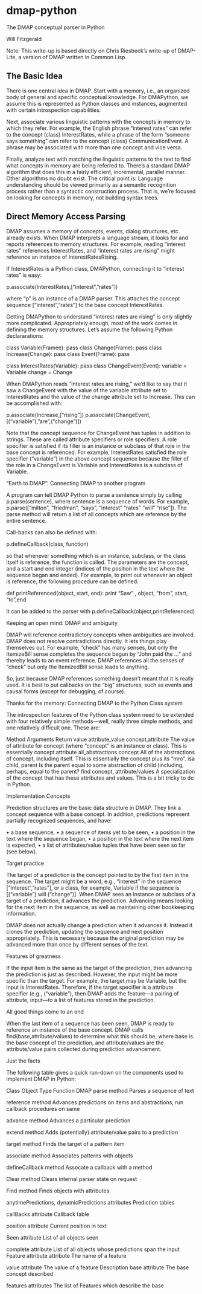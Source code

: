 # dmap-python
The DMAP conceptual parser in Python

Will Fitzgerald

Note: This write-up is based directly on Chris Riesbeck’s write-up of DMAP-Lite, a version of DMAP written in Common Lisp.

## The Basic Idea

There is one central idea in DMAP. Start with a memory, i.e., an organized body of general and specific conceptual knowledge. For DMAPython, we assume this is represented as Python classes and instances, augmented with certain introspection capabilities.

Next, associate various linguistic patterns with the concepts in memory to which they refer. For example, the English phrase “interest rates” can refer to the concept (class) InterestRates, while a phrase of the form “someone says something” can refer to the concept (class) CommunicationEvent. A phrase may be associated with more than one concept and vice versa.

Finally, analyze text with matching the linguistic patterns to the text to find what concepts in memory are being referred to. There’s a standard DMAP algorithm that does this in a fairly efficient, incremental, parallel manner. Other algorithms no doubt exist. The critical point is: Language understanding should be viewed primarily as a semantic recognition process rather than a syntactic construction process.  That is, we’re focused on looking for concepts in memory, not building syntax trees.

## Direct Memory Access Parsing

DMAP assumes a memory of concepts, events, dialog structures, etc. already exists. When DMAP interprets a language stream, it looks for and reports references to memory structures. For example, reading “interest rates” references InterestRates, and “interest rates are rising” might reference an instance of InterestRatesRising.

If InterestRates is a Python class, DMAPython, connecting it to “interest rates” is easy:

p.associate(InterestRates,[“interest”,”rates”])

where “p” is an instance of a DMAP parser. This attaches the concept sequence [“interest”,”rates”] to the base concept InterestRates.

Getting DMAPython to understand “interest rates are rising” is only slightly more complicated. Appropriately enough, most of the work comes in defining the memory structures. Let’s assume the following Python declararations:

class Variable(Framee):
  pass
class Change(Frame):
  pass
class Increase(Change):
  pass
class Event(Frame):
  pass

class InterestRates(Variable):
  pass
class ChangeEvent(Event):
  variable = Variable
  change = Change

When DMAPython reads “interest rates are rising,” we’d like to say that it saw a ChangeEvent with the value of the variable attribute set to InterestRates and the value of the change attribute set to Increase. This can be accomplished with:

p.associate(Increase,[“rising”])
p.associate(ChangeEvent, [(“variable”),”are”,(“change”)])

Note that the concept sequence for ChangeEvent has tuples in addition to strings. These are called attribute specifiers or role specifiers. A role specifier is satisfied if its filler is an instance or subclass of that role in the base concept is referenced. For example, InterestRates satisfied the role specifier (“variable”) in the above concept sequence because the filler of the role in a ChangeEvent is Variable and InterestRates is a subclass of Variable.

“Earth to DMAP”: Connecting DMAP to another program

A program can tell DMAP Python to parse a sentence simply by calling p.parse(sentence), where sentence is a sequence of words. For example, p.parse([“milton”, “friedman”, “says”, “interest” “rates” “will” “rise”]). The parse method will return a list of all concepts which are reference by the entire sentence.

Call-backs can also be defined with:

p.defineCallback(class, function)

so that whenever something which is an instance, subclass, or the class itself is reference, the function is called. The parameters are the concept, and a start and end integer (indices of the position in the text where the sequence began and ended). For example, to print out whenever an object is reference, the following procedure can be defined:

def printReferenced(object, start, end):
  print “Saw” , object, “from”, start, “to”,end

It can be added to the parser with p.defineCallback(object,printReferenced)

Keeping an open mind: DMAP and ambiguity

DMAP will reference contradictory concepts when ambiguities are involved. DMAP does not resolve contradictions directly. It lets things play themselves out. For example, “check” has many senses, but only the ItemizeBill sense completes the sequence begun by “John paid the …” and thereby leads to an event reference. DMAP references all the senses of “check” but only the ItemizedBill sense leads to anything.

So, just because DMAP references something doesn’t meant that it is really used. It is best to put callbacks on the “big” structures, such as events and causal forms (except for debugging, of course). 

Thanks for the memory: Connecting DMAP to the Python Class system

The introspection features of the Python class system need to be extended with four relatively simple methods—well, really three simple methods, and one relatively difficult one. These are:

Method
Arguments
Return value
attribute_value
concept,attribute
The value of attribute for concept (where “concept” is an instance or class). This is essentially concept.attribute
all_abstractions
concept
All of the abstractions of concept, including itself. This is essentially the concept plus its “mro”.
isa
child, parent
Is the parent equal to some abstraction of child (including, perhaps, equal to the parent?
find
concept, attribute/values
A specialization of the concept that has these attributes and values.  This is a bit tricky to do in Python. 


Implementation Concepts

Prediction structures are the basic data structure in DMAP. They link a concept sequence with a base concept. In addition, predictions represent partially recognized sequences, and have:

•	a base sequence,
•	a sequence of items yet to be seen,
•	a position in the text where the sequence began,
•	a position in the text where the next item is expected,
•	a list of attributes/value tuples that have been seen so far (see below).

Target practice

The target of a prediction is the concept pointed to by the first item in the sequence. The target might be a word, e.g., “interest” in the sequence [“interest”,”rates”], or a class, for example, Variable if the sequence is [(“variable”) will (“change”)]. When DMAP sees an instance or subclass of a target of a prediction, it advances  the prediction. Advancing means looking for the next item in the sequence, as well as maintaining other bookkeeping information. 

DMAP does not actually change a prediction when it advances it. Instead it clones the prediction, updating the sequence and next position appropriately. This is necessary because the original prediction may be advanced more than once by different senses of the text. 

Features of greatness

If the input item is the same as the target of the prediction, then advancing the prediction is just as described. However, the input might be more specific than the target. For example, the target may be Variable, but the input is InterestRates. Therefore, if the target specifier is a attribute specifier (e.g., (“variable”), then DMAP adds the feature—a pairing of attribute, input—to a list of features stored in the prediction.

All good things come to an end

When the last item of a sequence has been seen, DMAP is ready to reference an instance of the base concept. DMAP calls find(base,attribute/values) to  determine what this should be, where base is the base concept of the prediction, and attribute/values are the attribute/value pairs collected during prediction advancement.

Just the facts

The following table gives a quick run-down on the components used to implement DMAP in Python:

Class
Object
Type
Function
DMAP
parse
method
Parses a sequence of text

reference
method
Advances predictions on items and abstractions; run callback procedures on same

advance
method
Advances a particular prediction

extend
method
Adds (potentially) attribute/value pairs to a prediction

target
method
Finds the target of a pattern item

associate
method
Associates patterns with objects

defineCallback
method
Assocate a callback with a method

Clear
method
Clears internal parser state on request

Find
method
Finds objects with attributes

anytimePredictions,
dynamicPredictions
attributes
Prediction tables

callBacks
attribute
Callback table

position
attribute
Current position in text

Seen
attribute
List of all objects seen

complete
attribute
List of all objects whose predictions span the input
Feature
attribute
attribute
The name of a feature

value
attribute
The value of a feature
Description
base
attribute
The base concept described

features
attributes
The list of Features which describe the base

